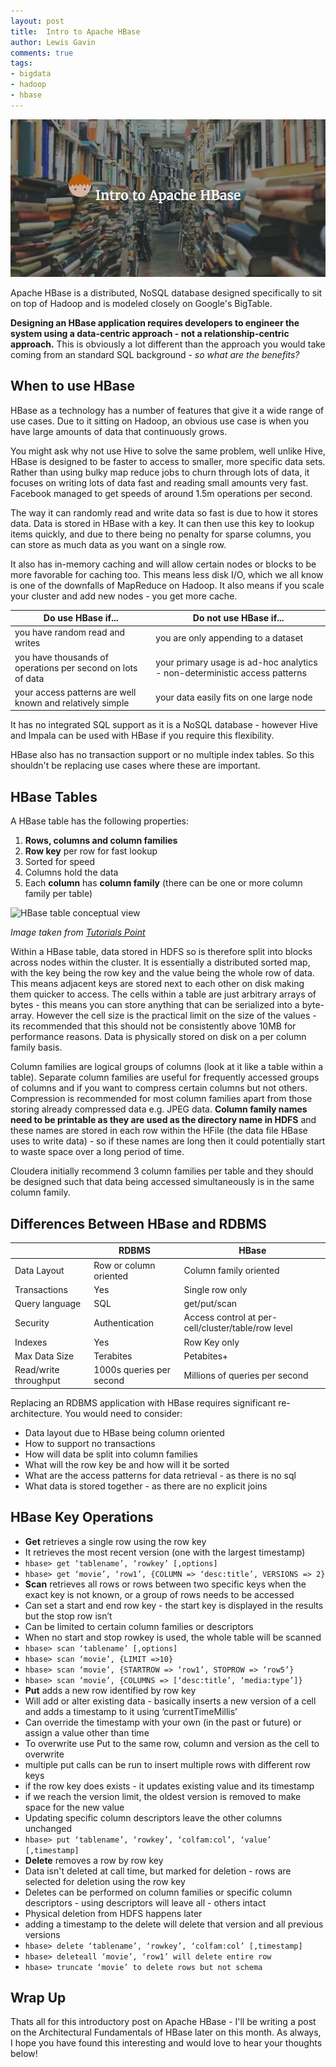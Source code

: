 ```yaml
--- 
layout: post 
title:  Intro to Apache HBase
author: Lewis Gavin 
comments: true 
tags: 
- bigdata 
- hadoop
- hbase 
---
```


![Intro to Apache HBase](../images/hbase_intro.jpg)

Apache HBase is a distributed, NoSQL database designed specifically to sit on top of Hadoop and is modeled closely on Google's BigTable.

**Designing an HBase application requires developers to engineer the system using a data-centric approach - not a relationship-centric approach.** This is obviously a lot different than the approach you would take coming from an standard SQL background - *so what are the benefits?*

## When to use HBase

HBase as a technology has a number of features that give it a wide range of use cases. Due to it sitting on Hadoop, an obvious use case is when you have large amounts of data that continuously grows.

You might ask why not use Hive to solve the same problem, well unlike Hive, HBase is designed to be faster to access to smaller, more specific data sets. Rather than using bulky map reduce jobs to churn through lots of data, it focuses on writing lots of data fast and reading small amounts very fast. 
Facebook managed to get speeds of around 1.5m operations per second.

The way it can randomly read and write data so fast is due to how it stores data. Data is stored in HBase with a key. It can then use this key to lookup items quickly, and due to there being no penalty for sparse columns, you can store as much data as you want on a single row.

It also has in-memory caching and will allow certain nodes or blocks to be more favorable for caching too. This means less disk I/O, which we all know is one of the downfalls of MapReduce on Hadoop. It also means if you scale your cluster and add new nodes - you get more cache.

| Do use HBase if... | Do not use HBase if... |
|---|---|
| you have random read and writes | you are only appending to a dataset |
| you have thousands of operations per second on lots of data | your primary usage is ad-hoc analytics - non-deterministic access patterns |
| your access patterns are well known and relatively simple | your data easily fits on one large node |

It has no integrated SQL support as it is a NoSQL database - however Hive and Impala can be used with HBase if you require this flexibility. 

HBase also has no transaction support or no multiple index tables. So this shouldn't be replacing use cases where these are important.

## HBase Tables

A HBase table has the following properties:
1. **Rows, columns and column families**
2. **Row key** per row for fast lookup
3. Sorted for speed
4. Columns hold the data
5. Each **column** has **column family** (there can be one or more column family per table)

![HBase table conceptual view](https://www.tutorialspoint.com/hbase/images/table.jpg)

*Image taken from [Tutorials Point](https://www.tutorialspoint.com/hbase/hbase_overview.htm)*

Within a HBase table, data stored in HDFS so is therefore split into blocks across nodes within the cluster. It is essentially a distributed sorted map, with the key being the row key and the value being the whole row of data. This means adjacent keys are stored next to each other on disk making them quicker to access. The cells within a table are just arbitrary arrays of bytes - this means you can store anything that can be serialized into a byte-array. However the cell size is the practical limit on the size of the values - its recommended that this should not be consistently above 10MB for performance reasons. Data is physically stored on disk on a per column family basis.

Column families are logical groups of columns (look at it like a table within a table). Separate column families are useful for frequently accessed groups of columns and if you want to compress certain columns but not others. Compression is recommended for most column families apart from those storing already compressed data e.g. JPEG data. **Column family names need to be printable as they are used as the directory name in HDFS** and these names are stored in each row within the HFile (the data file HBase uses to write data) - so if these names are long then it could potentially start to waste space over a long period of time.

Cloudera initially recommend 3 column families per table and they should be designed such that data being accessed simultaneously is in the same column family.

## Differences Between HBase and RDBMS

| | RDBMS| HBase |
|---|---|---|
| Data Layout | Row or column oriented | Column family oriented |
| Transactions | Yes | Single row only |
| Query language | SQL | get/put/scan |
| Security | Authentication | Access control at per-cell/cluster/table/row level |
| Indexes | Yes | Row Key only |
| Max Data Size | Terabites | Petabites+ |
| Read/write throughput | 1000s queries per second | Millions of queries per second |

Replacing an RDBMS application with HBase requires significant re-architecture. You would need to consider:
- Data layout due to HBase being column oriented
- How to support no transactions
- How will data be split into column families 
- What will the row key be and how will it be sorted
- What are the access patterns for data retrieval - as there is no sql
- What data is stored together - as there are no explicit joins

## HBase Key Operations

- **Get** retrieves a single row using the row key
 - It retrieves the most recent version (one with the largest timestamp)
 - `hbase> get ‘tablename’, ‘rowkey’ [,options]`
 - `hbase> get ‘movie’, ‘row1’, {COLUMN => ‘desc:title’, VERSIONS => 2}`
- **Scan** retrieves all rows or rows between two specific keys when the exact key is not known, or a group of rows needs to be accessed
 - Can set a start and end row key - the start key is displayed in the results but the stop row isn’t
 - Can be limited to certain column families or descriptors
 - When no start and stop rowkey is used, the whole table will be scanned
 - `hbase> scan ‘tablename’ [,options]`
 - `hbase> scan ‘movie’, {LIMIT =>10}`
 - `hbase> scan ‘movie’, {STARTROW => ‘row1’, STOPROW => ‘row5’}`
 - `hbase> scan ‘movie’, {COLUMNS => [‘desc:title’, ‘media:type’]}`
- **Put** adds a new row identified by row key
 - Will add or alter existing data - basically inserts a new version of a cell and adds a timestamp to it using ‘currentTimeMillis’
 - Can override the timestamp with your own (in the past or future) or assign a value other than time
 - To overwrite use Put to the same row, column and version as the cell to overwrite
 - multiple put calls can be run to insert multiple rows with different row keys
 - if the row key does exists - it updates existing value and its timestamp
  - if we reach the version limit, the oldest version is removed to make space for the new value
 - Updating specific column descriptors leave the other columns unchanged
 - `hbase> put ‘tablename’, ‘rowkey’, ‘colfam:col’, ‘value’ [,timestamp]`
- **Delete** removes a row by row key
 - Data isn't deleted at call time, but marked for deletion - rows are selected for deletion using the row key
 - Deletes can be performed on column families or specific column descriptors - using descriptors will leave all  - others intact
 - Physical deletion from HDFS happens later
 - adding a timestamp to the delete will delete that version and all previous versions
 - `hbase> delete ‘tablename’, ‘rowkey’, ‘colfam:col’ [,timestamp]`
 - `hbase> deleteall ‘movie’, ‘row1’ will delete entire row`
 - `hbase> truncate ‘movie’ to delete rows but not schema`

## Wrap Up

Thats all for this introductory post on Apache HBase - I'll be writing a post on the Architectural Fundamentals of HBase later on this month. As always, I hope you have found this interesting and would love to hear your thoughts below!



